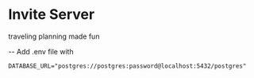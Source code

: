 # Invite Server

traveling planning made fun

--
Add .env file with 
```
DATABASE_URL="postgres://postgres:password@localhost:5432/postgres"
```